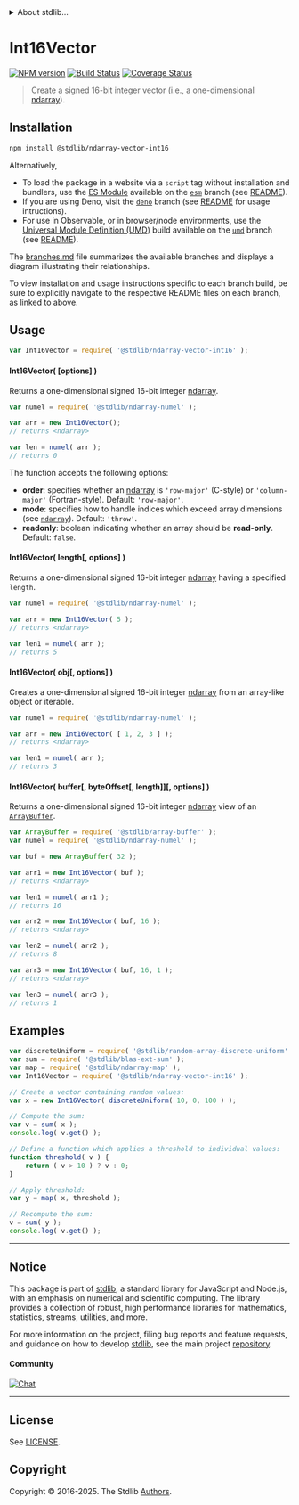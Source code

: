 <!--

@license Apache-2.0

Copyright (c) 2025 The Stdlib Authors.

Licensed under the Apache License, Version 2.0 (the "License");
you may not use this file except in compliance with the License.
You may obtain a copy of the License at

   http://www.apache.org/licenses/LICENSE-2.0

Unless required by applicable law or agreed to in writing, software
distributed under the License is distributed on an "AS IS" BASIS,
WITHOUT WARRANTIES OR CONDITIONS OF ANY KIND, either express or implied.
See the License for the specific language governing permissions and
limitations under the License.

-->


<details>
  <summary>
    About stdlib...
  </summary>
  <p>We believe in a future in which the web is a preferred environment for numerical computation. To help realize this future, we've built stdlib. stdlib is a standard library, with an emphasis on numerical and scientific computation, written in JavaScript (and C) for execution in browsers and in Node.js.</p>
  <p>The library is fully decomposable, being architected in such a way that you can swap out and mix and match APIs and functionality to cater to your exact preferences and use cases.</p>
  <p>When you use stdlib, you can be absolutely certain that you are using the most thorough, rigorous, well-written, studied, documented, tested, measured, and high-quality code out there.</p>
  <p>To join us in bringing numerical computing to the web, get started by checking us out on <a href="https://github.com/stdlib-js/stdlib">GitHub</a>, and please consider <a href="https://opencollective.com/stdlib">financially supporting stdlib</a>. We greatly appreciate your continued support!</p>
</details>

# Int16Vector

[![NPM version][npm-image]][npm-url] [![Build Status][test-image]][test-url] [![Coverage Status][coverage-image]][coverage-url] <!-- [![dependencies][dependencies-image]][dependencies-url] -->

> Create a signed 16-bit integer vector (i.e., a one-dimensional [ndarray][@stdlib/ndarray/ctor]).

<!-- Section to include introductory text. Make sure to keep an empty line after the intro `section` element and another before the `/section` close. -->

<section class="intro">

</section>

<!-- /.intro -->

<!-- Package usage documentation. -->

<section class="installation">

## Installation

```bash
npm install @stdlib/ndarray-vector-int16
```

Alternatively,

-   To load the package in a website via a `script` tag without installation and bundlers, use the [ES Module][es-module] available on the [`esm`][esm-url] branch (see [README][esm-readme]).
-   If you are using Deno, visit the [`deno`][deno-url] branch (see [README][deno-readme] for usage intructions).
-   For use in Observable, or in browser/node environments, use the [Universal Module Definition (UMD)][umd] build available on the [`umd`][umd-url] branch (see [README][umd-readme]).

The [branches.md][branches-url] file summarizes the available branches and displays a diagram illustrating their relationships.

To view installation and usage instructions specific to each branch build, be sure to explicitly navigate to the respective README files on each branch, as linked to above.

</section>

<section class="usage">

## Usage

```javascript
var Int16Vector = require( '@stdlib/ndarray-vector-int16' );
```

#### Int16Vector( \[options] )

Returns a one-dimensional signed 16-bit integer [ndarray][@stdlib/ndarray/ctor].

```javascript
var numel = require( '@stdlib/ndarray-numel' );

var arr = new Int16Vector();
// returns <ndarray>

var len = numel( arr );
// returns 0
```

The function accepts the following options:

-   **order**: specifies whether an [ndarray][@stdlib/ndarray/ctor] is `'row-major'` (C-style) or `'column-major'` (Fortran-style). Default: `'row-major'`.
-   **mode**: specifies how to handle indices which exceed array dimensions (see [`ndarray`][@stdlib/ndarray/ctor]). Default: `'throw'`.
-   **readonly**: boolean indicating whether an array should be **read-only**. Default: `false`.

#### Int16Vector( length\[, options] )

Returns a one-dimensional signed 16-bit integer [ndarray][@stdlib/ndarray/ctor] having a specified `length`.

```javascript
var numel = require( '@stdlib/ndarray-numel' );

var arr = new Int16Vector( 5 );
// returns <ndarray>

var len1 = numel( arr );
// returns 5
```

#### Int16Vector( obj\[, options] )

Creates a one-dimensional signed 16-bit integer [ndarray][@stdlib/ndarray/ctor] from an array-like object or iterable.

```javascript
var numel = require( '@stdlib/ndarray-numel' );

var arr = new Int16Vector( [ 1, 2, 3 ] );
// returns <ndarray>

var len1 = numel( arr );
// returns 3
```

#### Int16Vector( buffer\[, byteOffset\[, length]]\[, options] )

Returns a one-dimensional signed 16-bit integer [ndarray][@stdlib/ndarray/ctor] view of an [`ArrayBuffer`][@stdlib/array/buffer].

```javascript
var ArrayBuffer = require( '@stdlib/array-buffer' );
var numel = require( '@stdlib/ndarray-numel' );

var buf = new ArrayBuffer( 32 );

var arr1 = new Int16Vector( buf );
// returns <ndarray>

var len1 = numel( arr1 );
// returns 16

var arr2 = new Int16Vector( buf, 16 );
// returns <ndarray>

var len2 = numel( arr2 );
// returns 8

var arr3 = new Int16Vector( buf, 16, 1 );
// returns <ndarray>

var len3 = numel( arr3 );
// returns 1
```

</section>

<!-- /.usage -->

<!-- Package usage notes. Make sure to keep an empty line after the `section` element and another before the `/section` close. -->

<section class="notes">

</section>

<!-- /.notes -->

<!-- Package usage examples. -->

<section class="examples">

## Examples

<!-- eslint no-undef: "error" -->

```javascript
var discreteUniform = require( '@stdlib/random-array-discrete-uniform' );
var sum = require( '@stdlib/blas-ext-sum' );
var map = require( '@stdlib/ndarray-map' );
var Int16Vector = require( '@stdlib/ndarray-vector-int16' );

// Create a vector containing random values:
var x = new Int16Vector( discreteUniform( 10, 0, 100 ) );

// Compute the sum:
var v = sum( x );
console.log( v.get() );

// Define a function which applies a threshold to individual values:
function threshold( v ) {
    return ( v > 10 ) ? v : 0;
}

// Apply threshold:
var y = map( x, threshold );

// Recompute the sum:
v = sum( y );
console.log( v.get() );
```

</section>

<!-- /.examples -->

<!-- Section to include cited references. If references are included, add a horizontal rule *before* the section. Make sure to keep an empty line after the `section` element and another before the `/section` close. -->

<section class="references">

</section>

<!-- /.references -->

<!-- Section for related `stdlib` packages. Do not manually edit this section, as it is automatically populated. -->

<section class="related">

</section>

<!-- /.related -->

<!-- Section for all links. Make sure to keep an empty line after the `section` element and another before the `/section` close. -->


<section class="main-repo" >

* * *

## Notice

This package is part of [stdlib][stdlib], a standard library for JavaScript and Node.js, with an emphasis on numerical and scientific computing. The library provides a collection of robust, high performance libraries for mathematics, statistics, streams, utilities, and more.

For more information on the project, filing bug reports and feature requests, and guidance on how to develop [stdlib][stdlib], see the main project [repository][stdlib].

#### Community

[![Chat][chat-image]][chat-url]

---

## License

See [LICENSE][stdlib-license].


## Copyright

Copyright &copy; 2016-2025. The Stdlib [Authors][stdlib-authors].

</section>

<!-- /.stdlib -->

<!-- Section for all links. Make sure to keep an empty line after the `section` element and another before the `/section` close. -->

<section class="links">

[npm-image]: http://img.shields.io/npm/v/@stdlib/ndarray-vector-int16.svg
[npm-url]: https://npmjs.org/package/@stdlib/ndarray-vector-int16

[test-image]: https://github.com/stdlib-js/ndarray-vector-int16/actions/workflows/test.yml/badge.svg?branch=main
[test-url]: https://github.com/stdlib-js/ndarray-vector-int16/actions/workflows/test.yml?query=branch:main

[coverage-image]: https://img.shields.io/codecov/c/github/stdlib-js/ndarray-vector-int16/main.svg
[coverage-url]: https://codecov.io/github/stdlib-js/ndarray-vector-int16?branch=main

<!--

[dependencies-image]: https://img.shields.io/david/stdlib-js/ndarray-vector-int16.svg
[dependencies-url]: https://david-dm.org/stdlib-js/ndarray-vector-int16/main

-->

[chat-image]: https://img.shields.io/gitter/room/stdlib-js/stdlib.svg
[chat-url]: https://app.gitter.im/#/room/#stdlib-js_stdlib:gitter.im

[stdlib]: https://github.com/stdlib-js/stdlib

[stdlib-authors]: https://github.com/stdlib-js/stdlib/graphs/contributors

[umd]: https://github.com/umdjs/umd
[es-module]: https://developer.mozilla.org/en-US/docs/Web/JavaScript/Guide/Modules

[deno-url]: https://github.com/stdlib-js/ndarray-vector-int16/tree/deno
[deno-readme]: https://github.com/stdlib-js/ndarray-vector-int16/blob/deno/README.md
[umd-url]: https://github.com/stdlib-js/ndarray-vector-int16/tree/umd
[umd-readme]: https://github.com/stdlib-js/ndarray-vector-int16/blob/umd/README.md
[esm-url]: https://github.com/stdlib-js/ndarray-vector-int16/tree/esm
[esm-readme]: https://github.com/stdlib-js/ndarray-vector-int16/blob/esm/README.md
[branches-url]: https://github.com/stdlib-js/ndarray-vector-int16/blob/main/branches.md

[stdlib-license]: https://raw.githubusercontent.com/stdlib-js/ndarray-vector-int16/main/LICENSE

[@stdlib/array/buffer]: https://github.com/stdlib-js/array-buffer

[@stdlib/ndarray/ctor]: https://github.com/stdlib-js/ndarray-ctor

</section>

<!-- /.links -->
